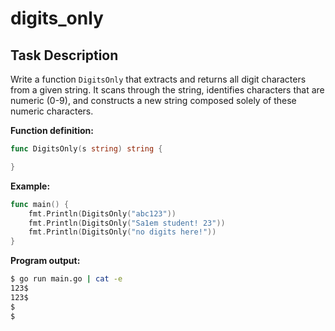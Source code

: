 # digits_only

## Task Description

Write a function `DigitsOnly` that extracts and returns all digit characters from a given string. It scans through the string, identifies characters that are numeric (0-9), and constructs a new string composed solely of these numeric characters.

**Function definition:**

```go
func DigitsOnly(s string) string {

}
```

**Example:**

```go
func main() {
    fmt.Println(DigitsOnly("abc123"))
    fmt.Println(DigitsOnly("Sa1em student! 23"))
    fmt.Println(DigitsOnly("no digits here!"))
}
```

**Program output:**

```sh
$ go run main.go | cat -e
123$
123$
$
$
```
